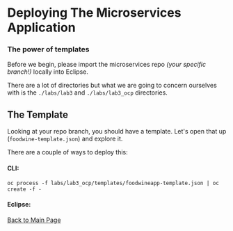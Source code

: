 # Deploying The Microservices Application
### The power of templates

Before we begin, please import the microservices repo _(your specific branch!)_ locally into Eclipse.

There are a lot of directories but what we are going to concern ourselves with is the `./labs/lab3` and `./labs/lab3_ocp` directories.

## The Template
Looking at your repo branch, you should have a template. Let's open that up (`foodwine-template.json`) and explore it.

There are a couple of ways to deploy this:
#### CLI:
```
oc process -f labs/lab3_ocp/templates/foodwineapp-template.json | oc create -f -
```

#### Eclipse:




[Back to Main Page](index.md)
